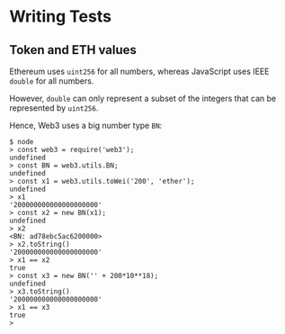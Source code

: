 # Writing Tests

## Token and ETH values

Ethereum uses `uint256` for all numbers, whereas JavaScript uses IEEE `double` for all numbers.

However, `double` can only represent a subset of the integers that can be represented by `uint256`.

Hence, Web3 uses a big number type `BN`:

```console
$ node
> const web3 = require('web3');
undefined
> const BN = web3.utils.BN;
undefined
> const x1 = web3.utils.toWei('200', 'ether');
undefined
> x1
'200000000000000000000'
> const x2 = new BN(x1);
undefined
> x2
<BN: ad78ebc5ac6200000>
> x2.toString()
'200000000000000000000'
> x1 == x2
true
> const x3 = new BN('' + 200*10**18);
undefined
> x3.toString()
'200000000000000000000'
> x1 == x3
true
>
```

